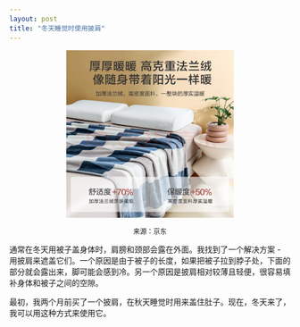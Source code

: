 ```yaml
---
layout: post
title: "冬天睡觉时使用披肩"
---
```


<div style="text-align: center;">
    <img src="/assets/images/shawl/shawl.jpg" alt="shawl" width="300px" />
    <p style="font-size: 12px;">来源：京东</p>
</div>

通常在冬天用被子盖身体时，肩膀和颈部会露在外面。我找到了一个解决方案 - 用披肩来遮盖它们。一个原因是由于被子的长度，如果把被子拉到脖子处，下面的部分就会露出来，脚可能会感到冷。另一个原因是披肩相对较薄且轻便，很容易填补身体和被子之间的空隙。

最初，我两个月前买了一个披肩，在秋天睡觉时用来盖住肚子。现在，冬天来了，我可以用这种方式来使用它。
